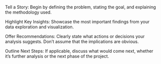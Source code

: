Tell a Story: Begin by defining the problem, stating the goal, and explaining the methodology used.

Highlight Key Insights: Showcase the most important findings from your data exploration and visualization.

Offer Recommendations: Clearly state what actions or decisions your analysis suggests. Don’t assume that the implications are obvious.

Outline Next Steps: If applicable, discuss what would come next, whether it’s further analysis or the next phase of the project.
